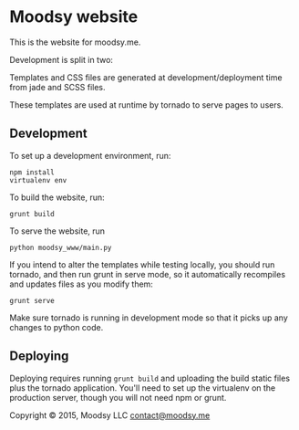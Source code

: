 Moodsy website
==============

This is the website for moodsy.me.

Development is split in two:

Templates and CSS files are generated at development/deployment time from jade
and SCSS files.

These templates are used at runtime by tornado to serve pages to users.

Development
-----------

To set up a development environment, run:

    npm install
    virtualenv env

To build the website, run:

    grunt build

To serve the website, run

    python moodsy_www/main.py

If you intend to alter the templates while testing locally, you should run
tornado, and then run grunt in serve mode, so it automatically recompiles and
updates files as you modify them:

    grunt serve

Make sure tornado is running in development mode so that it picks up any
changes to python code.

Deploying
---------

Deploying requires running `grunt build` and uploading the build static files
plus the tornado application.
You'll need to set up the virtualenv on the production server, though you will
not need npm or grunt.

Copyright © 2015, Moodsy LLC <contact@moodsy.me>
